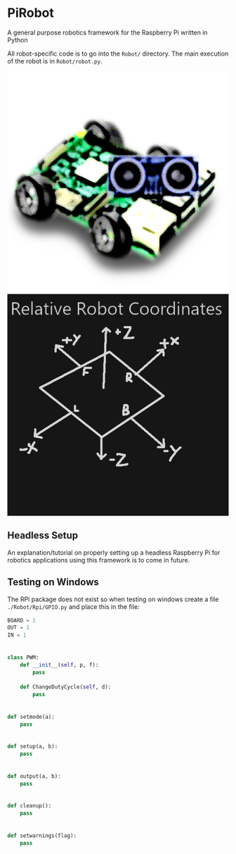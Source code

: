 # PiRobot

A general purpose robotics framework for the Raspberry Pi written in Python

All robot-specific code is to go into the `Robot/` directory. The main execution of the robot is in `Robot/robot.py`.

![icon](icon.png)
![coords](coords.png)

## Headless Setup

An explanation/tutorial on properly setting up a headless Raspberry Pi for robotics applications using this framework is to come in future.

## Testing on Windows

The RPi package does not exist so when testing on windows create a file `./Robot/Rpi/GPIO.py` and place this in the file:

```Python
BOARD = 1
OUT = 1
IN = 1


class PWM:
    def __init__(self, p, f):
        pass

    def ChangeDutyCycle(self, d):
        pass


def setmode(a):
    pass


def setup(a, b):
    pass


def output(a, b):
    pass


def cleanup():
    pass


def setwarnings(flag):
    pass

```
